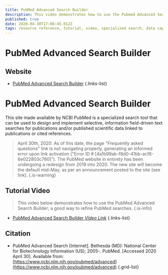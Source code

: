 ```yaml
---
title: PubMed Advanced Search Builder
description: This video demonstrates how to use the Pubmed Advanced Search Builder.
published: true
date: 2020-04-30T17:08:45.012Z
tags: resource reference, tutorial, video, specialized search, data capture
---
```


# PubMed Advanced Search Builder



## Website

- [PubMed Advanced Search Builder](https://pubmed.ncbi.nlm.nih.gov/advanced/)
{.links-list}

# PubMed Advanced Search Builder

This site made available by NCBI PubMed is a specialized search tool that can be used to design and implement selective, information field-driven text searches for publications and/or published scientific data linked to publications or cited references.

> April 30th, 2020: As of this date, the page "Frequently asked questions" link is not navigating properly, generating an informed error upon link activation ("Error ID # [4a1b99ab-f8d0-41bb-acf6-6e022803c760]"). The PubMed website in entirety has been undergoing a redesign from 2019 into 2020. The new site will become the default mid-May, as per an announcement posted to the site (see link).
{.is-warning}

## Tutorial Video
> This video below demonstrates how to use the PubMed Advanced Search Builder; a good way to refine PubMed searches.
{.is-info}
- [PubMed Advanced Search Builder *Video Link*](https://www.youtube.com/watch?v=dncRQ1cobdc&feature=relmfu)
{.links-list}

## Citation

- PubMed Advanced Search [Internet]. Bethesda (MD): National Center for Biotechnology Information (US); 2005-. PubMed. [Accessed 2020 April 30]. Available from: [https://www.ncbi.nlm.nih.gov/pubmed/advanced](https://www.ncbi.nlm.nih.gov/pubmed/advanced)
{.grid-list}



